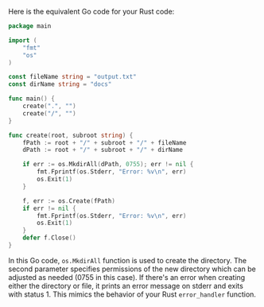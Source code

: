 Here is the equivalent Go code for your Rust code:

```go
package main

import (
	"fmt"
	"os"
)

const fileName string = "output.txt"
const dirName string = "docs"

func main() {
	create(".", "")
	create("/", "")
}

func create(root, subroot string) {
	fPath := root + "/" + subroot + "/" + fileName
	dPath := root + "/" + subroot + "/" + dirName

	if err := os.MkdirAll(dPath, 0755); err != nil {
		fmt.Fprintf(os.Stderr, "Error: %v\n", err)
		os.Exit(1)
	}

	f, err := os.Create(fPath)
	if err != nil {
		fmt.Fprintf(os.Stderr, "Error: %v\n", err)
		os.Exit(1)
	}
	defer f.Close()
}
```

In this Go code, `os.MkdirAll` function is used to create the directory. The second parameter specifies permissions of the new directory which can be adjusted as needed (0755 in this case). If there's an error when creating either the directory or file, it prints an error message on stderr and exits with status 1. This mimics the behavior of your Rust `error_handler` function.
